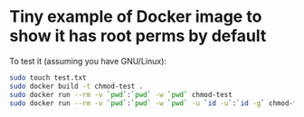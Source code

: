 # Tiny example of Docker image to show it has root perms by default

To test it (assuming you have GNU/Linux):

```sh
sudo touch test.txt
sudo docker build -t chmod-test .
sudo docker run --rm -v `pwd`:`pwd` -w `pwd` chmod-test
sudo docker run --rm -v `pwd`:`pwd` -w `pwd` -u `id -u`:`id -g` chmod-test
```
